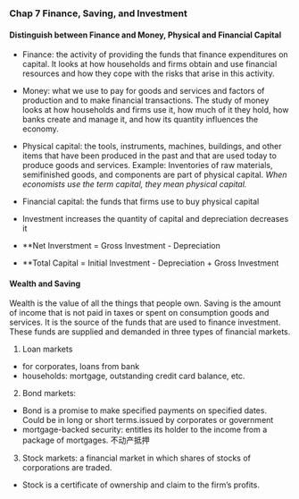 ### Chap 7 Finance, Saving, and Investment

#### Distinguish between Finance and Money, Physical and Financial Capital
* Finance: the activity of providing the funds that finance expenditures on capital. It looks at how households and firms obtain and use financial resources and how they cope with the risks that arise in this activity.
* Money: what we use to pay for goods and services and factors of production and to make financial transactions. The study of money looks at how households and firms use it, how much of it they hold, how banks create and manage it, and how its quantity influences the economy.

* Physical capital: the tools, instruments, machines, buildings, and other items that have been produced in the past and that are used today to produce goods and services. Example: Inventories of raw materials, semifinished goods, and components are part of physical capital. *When economists use the term capital, they mean physical capital.* 
* Financial capital: the funds that firms use to buy physical capital
* Investment increases the quantity of capital and depreciation decreases it 
* **Net Inverstment = Gross Investment - Depreciation
* **Total Capital = Initial Investment - Depreciation + Gross Investment

#### Wealth and Saving
Wealth is the value of all the things that people own. Saving is the amount of income that is not paid in taxes or spent on consumption goods and services. It is the source of the funds that are used to finance investment.
These funds are supplied and demanded in three types of financial markets.
1. Loan markets
  - for corporates, loans from bank
  - households: mortgage, outstanding credit card balance, etc.
2. Bond markets: 
  - Bond is a promise to make specified payments on specified dates. Could be in long or short terms.issued by corporates or government
  - mortgage-backed security: entitles its holder to the income from a package of mortgages. 不动产抵押
3. Stock markets: a financial market in which shares of stocks of corporations are traded. 
  - Stock is a certificate of ownership and claim to the firm’s profits.



